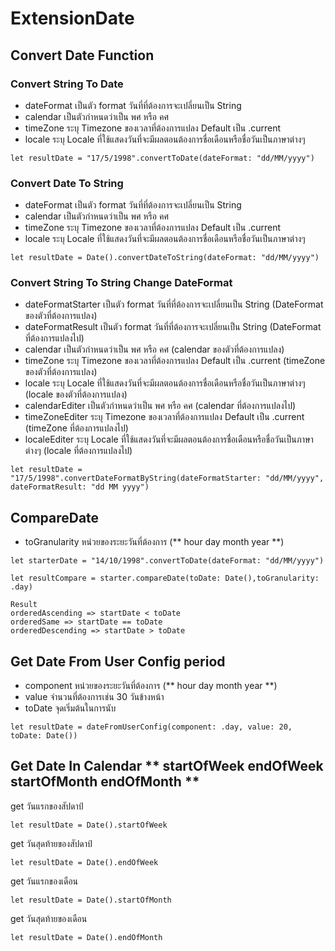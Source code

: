 # ExtensionDate

## Convert Date Function

### Convert String To Date 
* dateFormat เป็นตัว format วันที่ที่ต้องการจะเปลี่ยนเป็น String
* calendar เป็นตัวกำหนดว่าเป็น พศ หรือ คศ
* timeZone ระบุ Timezone ของเวลาที่ต้องการแปลง Default เป็น .current
* locale ระบุ Locale ที่ใช้แสดงวันที่จะมีผลตอนต้องการชื่อเดือนหรือชื่อวันเป็นภาษาต่างๆ
```
let resultDate = "17/5/1998".convertToDate(dateFormat: "dd/MM/yyyy")
```

### Convert Date To String
* dateFormat เป็นตัว format วันที่ที่ต้องการจะเปลี่ยนเป็น String
* calendar เป็นตัวกำหนดว่าเป็น พศ หรือ คศ
* timeZone ระบุ Timezone ของเวลาที่ต้องการแปลง Default เป็น .current
* locale ระบุ Locale ที่ใช้แสดงวันที่จะมีผลตอนต้องการชื่อเดือนหรือชื่อวันเป็นภาษาต่างๆ
```
let resultDate = Date().convertDateToString(dateFormat: "dd/MM/yyyy")
```

### Convert String To String Change DateFormat
* dateFormatStarter เป็นตัว format วันที่ที่ต้องการจะเปลี่ยนเป็น String (DateFormat ของตัวที่ต้องการแปลง)
* dateFormatResult เป็นตัว format วันที่ที่ต้องการจะเปลี่ยนเป็น String (DateFormat ที่ต้องการแปลงไป)
* calendar เป็นตัวกำหนดว่าเป็น พศ หรือ คศ (calendar ของตัวที่ต้องการแปลง)
* timeZone ระบุ Timezone ของเวลาที่ต้องการแปลง Default เป็น .current (timeZone ของตัวที่ต้องการแปลง)
* locale ระบุ Locale ที่ใช้แสดงวันที่จะมีผลตอนต้องการชื่อเดือนหรือชื่อวันเป็นภาษาต่างๆ (locale ของตัวที่ต้องการแปลง)
* calendarEditer เป็นตัวกำหนดว่าเป็น พศ หรือ คศ (calendar ที่ต้องการแปลงไป)
* timeZoneEditer ระบุ Timezone ของเวลาที่ต้องการแปลง Default เป็น .current (timeZone ที่ต้องการแปลงไป)
* localeEditer ระบุ Locale ที่ใช้แสดงวันที่จะมีผลตอนต้องการชื่อเดือนหรือชื่อวันเป็นภาษาต่างๆ (locale ที่ต้องการแปลงไป)
```
let resultDate = "17/5/1998".convertDateFormatByString(dateFormatStarter: "dd/MM/yyyy", dateFormatResult: "dd MM yyyy")
```

## CompareDate
* toGranularity หน่วยของระยะวันที่ต้องการ (** hour day month year **)
```
let starterDate = "14/10/1998".convertToDate(dateFormat: "dd/MM/yyyy")
```
```
let resultCompare = starter.compareDate(toDate: Date(),toGranularity: .day)
```
```
Result
orderedAscending => startDate < toDate
orderedSame => startDate == toDate
orderedDescending => startDate > toDate
```

## Get Date From User Config period
* component หน่วยของระยะวันที่ต้องการ (** hour day month year **)
* value จำนวนที่ต้องการเช่น 30 วันข้างหน้า
* toDate จุดเริ่มต้นในการนับ
```
let resultDate = dateFromUserConfig(component: .day, value: 20, toDate: Date())
```

## Get Date In Calendar  ** startOfWeek endOfWeek startOfMonth endOfMonth ** 
  get วันแรกของสัปดาป์
```
let resultDate = Date().startOfWeek
```

  get วันสุดท้ายของสัปดาป์
```
let resultDate = Date().endOfWeek
```

  get วันแรกของเดือน
```
let resultDate = Date().startOfMonth
```

  get วันสุดท้ายของเดือน
```
let resultDate = Date().endOfMonth
```


